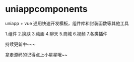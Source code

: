 # uniappcomponents
uniapp + vue 通用快速开发模板，组件库和封装函数等其他工具



1.组件
2.换肤
3.动画
4.聊天
5.商城
6.视频
7.各类插件

持续更新中~~~

拿走源码的记得点上小星星哦~~
